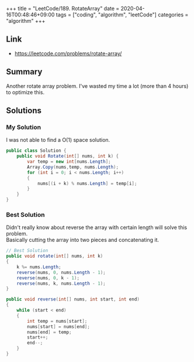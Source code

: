 +++
title = "LeetCode/189. RotateArray"
date = 2020-04-16T00:48:46+09:00
tags = ["coding", "algorithm", "leetCode"]
categories = "algorithm"
+++

<div class="description">

## Link

- https://leetcode.com/problems/rotate-array/

## Summary

Another rotate array problem. I've wasted my time a lot (more than 4 hours) to optimize this.

## Solutions

### My Solution

I was not able to find a O(1) space solution.

```cs
public class Solution {
    public void Rotate(int[] nums, int k) {
        var temp = new int[nums.Length];
        Array.Copy(nums,temp, nums.Length);
        for (int i = 0; i < nums.Length; i++)
        {
            nums[(i + k) % nums.Length] = temp[i];
        } 
    }
}
```

### Best Solution

Didn't really know about reverse the array with certain length will solve this problem. <br/>
Basically cutting the array into two pieces and concatenating it.

```cs
// Best Solution
public void rotate(int[] nums, int k)
{
	k %= nums.Length;
	reverse(nums, 0, nums.Length - 1);
	reverse(nums, 0, k - 1);
	reverse(nums, k, nums.Length - 1);
}

public void reverse(int[] nums, int start, int end)
{
	while (start < end)
	{
		int temp = nums[start];
		nums[start] = nums[end];
		nums[end] = temp;
		start++;
		end--;
	}
}
```
